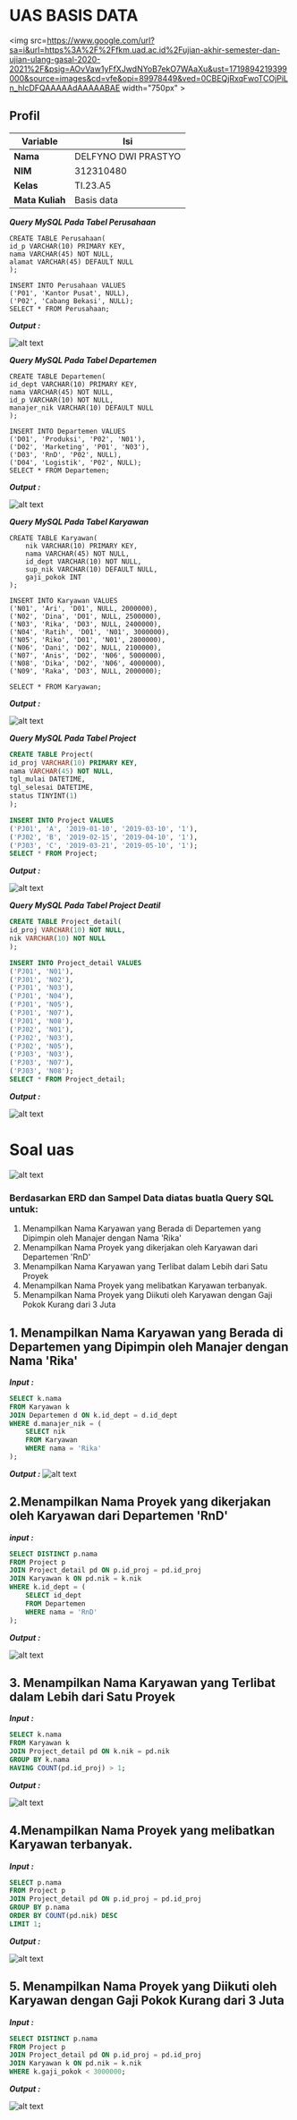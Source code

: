 # UAS BASIS DATA 
<img src=https://www.google.com/url?sa=i&url=https%3A%2F%2Ffkm.uad.ac.id%2Fujian-akhir-semester-dan-ujian-ulang-gasal-2020-2021%2F&psig=AOvVaw1yFfXJwdNYoB7ekO7WAaXu&ust=1719894219399000&source=images&cd=vfe&opi=89978449&ved=0CBEQjRxqFwoTCOjPiLn_hIcDFQAAAAAdAAAAABAE width="750px" >


## Profil
| Variable | Isi |
| -------- | --- |
| **Nama** | DELFYNO DWI PRASTYO|
| **NIM** | 312310480 |
| **Kelas** | TI.23.A5 |
| **Mata Kuliah** | Basis data |

***Query MySQL Pada Tabel Perusahaan***

```
CREATE TABLE Perusahaan(
id_p VARCHAR(10) PRIMARY KEY,
nama VARCHAR(45) NOT NULL,
alamat VARCHAR(45) DEFAULT NULL
);

INSERT INTO Perusahaan VALUES
('P01', 'Kantor Pusat', NULL),
('P02', 'Cabang Bekasi', NULL);
SELECT * FROM Perusahaan;
```

***Output :***

![alt text](SS/G-2.png)


***Query MySQL Pada Tabel Departemen***

```
CREATE TABLE Departemen(
id_dept VARCHAR(10) PRIMARY KEY,
nama VARCHAR(45) NOT NULL,
id_p VARCHAR(10) NOT NULL,
manajer_nik VARCHAR(10) DEFAULT NULL
);

INSERT INTO Departemen VALUES
('D01', 'Produksi', 'P02', 'N01'),
('D02', 'Marketing', 'P01', 'N03'),
('D03', 'RnD', 'P02', NULL),
('D04', 'Logistik', 'P02', NULL);
SELECT * FROM Departemen;
```

***Output :***

![alt text](SS/G-3.png)


***Query MySQL Pada Tabel Karyawan***

```
CREATE TABLE Karyawan(
    nik VARCHAR(10) PRIMARY KEY,
    nama VARCHAR(45) NOT NULL,
    id_dept VARCHAR(10) NOT NULL,
    sup_nik VARCHAR(10) DEFAULT NULL,
    gaji_pokok INT
);

INSERT INTO Karyawan VALUES
('N01', 'Ari', 'D01', NULL, 2000000),
('N02', 'Dina', 'D01', NULL, 2500000),
('N03', 'Rika', 'D03', NULL, 2400000),
('N04', 'Ratih', 'D01', 'N01', 3000000),
('N05', 'Riko', 'D01', 'N01', 2800000),
('N06', 'Dani', 'D02', NULL, 2100000),
('N07', 'Anis', 'D02', 'N06', 5000000),
('N08', 'Dika', 'D02', 'N06', 4000000),
('N09', 'Raka', 'D03', NULL, 2000000);

SELECT * FROM Karyawan;
```

***Output :***

![alt text](SS/G-4.png)


***Query MySQL Pada Tabel Project***

```sql
CREATE TABLE Project(
id_proj VARCHAR(10) PRIMARY KEY,
nama VARCHAR(45) NOT NULL,
tgl_mulai DATETIME,
tgl_selesai DATETIME,
status TINYINT(1)
);

INSERT INTO Project VALUES
('PJ01', 'A', '2019-01-10', '2019-03-10', '1'),
('PJ02', 'B', '2019-02-15', '2019-04-10', '1'),
('PJ03', 'C', '2019-03-21', '2019-05-10', '1');
SELECT * FROM Project;
```

***Output :***

![alt text](<SS/G. ASING.png>)


***Query MySQL Pada Tabel Project Deatil***

```sql
CREATE TABLE Project_detail(
id_proj VARCHAR(10) NOT NULL,
nik VARCHAR(10) NOT NULL
);

INSERT INTO Project_detail VALUES
('PJ01', 'N01'),
('PJ01', 'N02'),
('PJ01', 'N03'),
('PJ01', 'N04'),
('PJ01', 'N05'),
('PJ01', 'N07'),
('PJ01', 'N08'),
('PJ02', 'N01'),
('PJ02', 'N03'),
('PJ02', 'N05'),
('PJ03', 'N03'),
('PJ03', 'N07'),
('PJ03', 'N08');
SELECT * FROM Project_detail;
```

***Output :***

![alt text](SS/G-5.png)



# Soal uas
![alt text](SS/image.png)

### Berdasarkan ERD dan Sampel Data diatas buatla Query SQL untuk:
1. Menampilkan Nama Karyawan yang Berada di Departemen yang Dipimpin
oleh Manajer dengan Nama 'Rika'
2. Menampilkan Nama Proyek yang dikerjakan oleh Karyawan dari
Departemen 'RnD'
3. Menampilkan Nama Karyawan yang Terlibat dalam Lebih dari Satu Proyek
4. Menampilkan Nama Proyek yang melibatkan Karyawan terbanyak.
5. Menampilkan Nama Proyek yang Diikuti oleh Karyawan dengan Gaji Pokok
Kurang dari 3 Juta



## 1. Menampilkan Nama Karyawan yang Berada di Departemen yang Dipimpin oleh Manajer dengan Nama 'Rika'

***Input :***

```sql
SELECT k.nama 
FROM Karyawan k
JOIN Departemen d ON k.id_dept = d.id_dept
WHERE d.manajer_nik = (
    SELECT nik 
    FROM Karyawan 
    WHERE nama = 'Rika'
);
```
***Output :***
![alt text](SS/G-7.png)

## 2.Menampilkan Nama Proyek yang dikerjakan oleh Karyawan dari Departemen 'RnD'
***input :***

```sql
SELECT DISTINCT p.nama 
FROM Project p
JOIN Project_detail pd ON p.id_proj = pd.id_proj
JOIN Karyawan k ON pd.nik = k.nik
WHERE k.id_dept = (
    SELECT id_dept 
    FROM Departemen 
    WHERE nama = 'RnD'
);
```

***Output :***

![alt text](SS/G-6.png)

## 3. Menampilkan Nama Karyawan yang Terlibat dalam Lebih dari Satu Proyek 

***Input :***

```sql
SELECT k.nama 
FROM Karyawan k
JOIN Project_detail pd ON k.nik = pd.nik
GROUP BY k.nama
HAVING COUNT(pd.id_proj) > 1;
```

***Output :***

![alt text](SS/G-7.png)

## 4.Menampilkan Nama Proyek yang melibatkan Karyawan terbanyak.
***Input :***

```SQL
SELECT p.nama 
FROM Project p
JOIN Project_detail pd ON p.id_proj = pd.id_proj
GROUP BY p.nama
ORDER BY COUNT(pd.nik) DESC
LIMIT 1;
```

***Output :***

![alt text](SS/G-8.png)

## 5. Menampilkan Nama Proyek yang Diikuti oleh Karyawan dengan Gaji Pokok Kurang dari 3 Juta

***Input :***

```sql
SELECT DISTINCT p.nama 
FROM Project p
JOIN Project_detail pd ON p.id_proj = pd.id_proj
JOIN Karyawan k ON pd.nik = k.nik
WHERE k.gaji_pokok < 3000000;
```

***Output :***

![alt text](SS/G-9.png)
